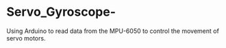 # Servo_Gyroscope-
Using Arduino to read data from the MPU-6050 to control the movement of servo motors.
